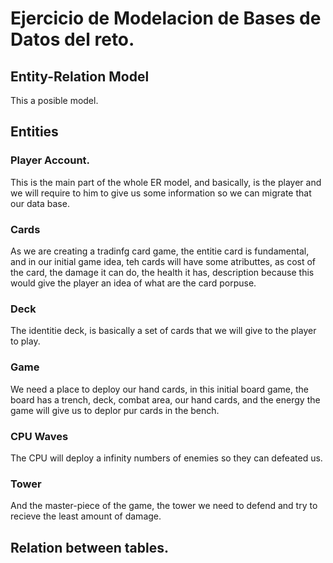 # Ejercicio de Modelacion de Bases de Datos del reto.

## Entity-Relation Model


This a posible model.

## Entities

### Player Account.
This is the main part of the whole ER model, and basically, is the player and we will require to him to give us some information so we can migrate that our data base.

### Cards
As we are creating a tradinfg card game, the entitie card is fundamental, and in our initial game idea, teh cards will have some atributtes, as cost of the card, the damage it can do, the health it has, description because this would give the player an idea of what are the card porpuse.

### Deck
The identitie deck, is basically a set of cards that we will give to the player to play.

### Game
We need a place to deploy our hand cards, in this initial board game, the board has a trench, deck, combat area, our hand cards, and the energy the game will give us to deplor pur cards in the bench.

### CPU Waves
The CPU will deploy a infinity numbers of enemies so they can defeated us.

### Tower 
And the master-piece of the game, the tower we need to defend and try to recieve the least amount of damage.

## Relation between tables.


